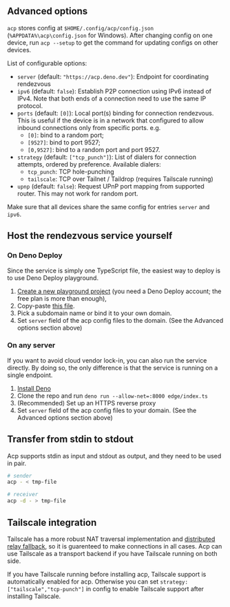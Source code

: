 
## Advanced options

`acp` stores config at `$HOME/.config/acp/config.json` (`%APPDATA%\acp\config.json` for Windows).
After changing config on one device, run `acp --setup` to get the command for updating configs on other devices.

List of configurable options:

- `server` (default: `"https://acp.deno.dev"`): Endpoint for coordinating rendezvous
- `ipv6` (default: `false`): Establish P2P connection using IPv6 instead of IPv4.
  Note that both ends of a connection need to use the same IP protocol.
- `ports` (default: `[0]`): Local port(s) binding for connection rendezvous.
  This is useful if the device is in a network that configured to allow inbound connections only from specific ports.
  e.g.
	- `[0]`: bind to a random port;
	- `[9527]`: bind to port 9527;
	- `[0,9527]`: bind to a random port and port 9527.
- `strategy` (default: `["tcp_punch"]`): List of dialers for connection attempts, ordered by preference.
  Available dialers:
	- `tcp_punch`: TCP hole-punching
	- `tailscale`: TCP over Tailnet / Taildrop (requires Tailscale running)
- `upnp` (default: `false`): Request UPnP port mapping from supported router.
  This may not work for random port.

Make sure that all devices share the same config for entries `server` and `ipv6`.


## Host the rendezvous service yourself

### On Deno Deploy

Since the service is simply one TypeScript file, the easiest way to deploy is to use Deno Deploy playground.

1. [Create a new playground project](https://dash.deno.com/new) (you need a Deno Deploy account; the free plan is more than enough),
2. Copy-paste [this file](../edge/index.ts).
3. Pick a subdomain name or bind it to your own domain.
4. Set `server` field of the acp config files to the domain. (See the Advanced options section above)

### On any server

If you want to avoid cloud vendor lock-in, you can also run the service directly.
By doing so, the only difference is that the service is running on a single endpoint.

1. [Install Deno](https://deno.land/manual/getting_started/installation)
2. Clone the repo and run `deno run --allow-net=:8000 edge/index.ts`
3. (Recommended) Set up an HTTPS reverse proxy
4. Set `server` field of the acp config files to your domain. (See the Advanced options section above)


## Transfer from stdin to stdout

Acp supports stdin as input and stdout as output, and they need to be used in pair.

```bash
# sender
acp - < tmp-file

# receiver
acp -d - > tmp-file
```


## Tailscale integration

Tailscale has a more robust NAT traversal implementation and [distributed relay fallback](https://tailscale.com/blog/how-tailscale-works/#encrypted-tcp-relays-derp), so it is guarenteed to make connections in all cases. Acp can use Tailscale as a transport backend if you have Tailscale running on both side.

If you have Tailscale running before installing acp, Tailscale support is automatically enabled for acp. Otherwise you can set `strategy: ["tailscale","tcp-punch"]` in config to enable Tailscale support after installing Tailscale.
